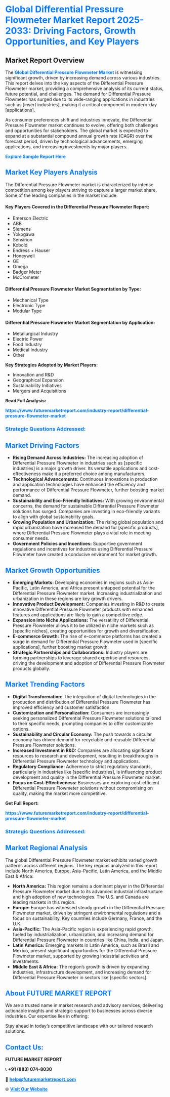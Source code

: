 <h1 style="color: #007BFF;">Global Differential Pressure Flowmeter Market Report 2025-2033: Driving Factors, Growth Opportunities, and Key Players</h1>

<section id="overview">
<h2>Market Report Overview</h2>
<p>The <a href="https://www.futuremarketreport.com/industry-report/differential-pressure-flowmeter-market" style="color: #007BFF; text-decoration: none;"><strong>Global Differential Pressure Flowmeter Market</strong></a> is witnessing significant growth, driven by increasing demand across various industries. This report delves into the key aspects of the Differential Pressure Flowmeter market, providing a comprehensive analysis of its current status, future potential, and challenges. The demand for Differential Pressure Flowmeter has surged due to its wide-ranging applications in industries such as [insert industries], making it a critical component in modern-day [applications].</p>
<p>As consumer preferences shift and industries innovate, the Differential Pressure Flowmeter market continues to evolve, offering both challenges and opportunities for stakeholders. The global market is expected to expand at a substantial compound annual growth rate (CAGR) over the forecast period, driven by technological advancements, emerging applications, and increasing investments by major players.</p>
</section>

<section id="overview">
<p><a href="https://www.futuremarketreport.com/request-sample/reportId=59904" style="color: #007BFF; text-decoration: none;"><strong>Explore Sample Report Here</strong></a></p>
</section>

<section id="key-players">
<h2 style="color: #007BFF;">Market Key Players Analysis</h2>
<p>The Differential Pressure Flowmeter market is characterized by intense competition among key players striving to capture a larger market share. Some of the leading companies in the market include:</p>
<h4>Key Players Covered in the Differential Pressure Flowmeter Report:</h4>
<ul><li>Emerson Electric</li><li>ABB</li><li>Siemens</li><li>Yokogawa</li><li>Sensirion</li><li>Kobold</li><li>Endress + Hauser</li><li>Honeywell</li><li>GE</li><li>Omega</li><li>Badger Meter</li><li>McCrometer</li></ul>
<h4>Differential Pressure Flowmeter Market Segmentation by Type:</h4>
<ul><li>Mechanical Type</li><li>Electronic Type</li><li>Modular Type</li></ul>

<h4>Differential Pressure Flowmeter Market Segmentation by Application:</h4>
<ul><li>Metallurgical Industry</li><li>Electric Power</li><li>Food Industry</li><li>Medical Industry</li><li>Other</li></ul>
<p><strong>Key Strategies Adopted by Market Players:</strong></p>
<ul>
<li>Innovation and R&D</li>
<li>Geographical Expansion</li>
<li>Sustainability Initiatives</li>
<li>Mergers and Acquisitions</li>
</ul>
</section>

<section>
<p><strong>Read Full Analysis: </strong></p><a href="https://www.futuremarketreport.com/industry-report/differential-pressure-flowmeter-market" style="color: #007BFF; text-decoration: none;"><strong>https://www.futuremarketreport.com/industry-report/differential-pressure-flowmeter-market</strong></a>
<h3 style="color: #007BFF;">Strategic Questions Addressed:</h3>
</section>

<section id="driving-factors">
<h2 style="color: #007BFF;">Market Driving Factors</h2>
<ul>
<li><strong>Rising Demand Across Industries:</strong> The increasing adoption of Differential Pressure Flowmeter in industries such as [specific industries] is a major growth driver. Its versatile applications and cost-effectiveness make it a preferred choice among manufacturers.</li>
<li><strong>Technological Advancements:</strong> Continuous innovations in production and application technologies have enhanced the efficiency and performance of Differential Pressure Flowmeter, further boosting market demand.</li>
<li><strong>Sustainability and Eco-Friendly Initiatives:</strong> With growing environmental concerns, the demand for sustainable Differential Pressure Flowmeter solutions has surged. Companies are investing in eco-friendly variants to align with global sustainability goals.</li>
<li><strong>Growing Population and Urbanization:</strong> The rising global population and rapid urbanization have increased the demand for [specific products], where Differential Pressure Flowmeter plays a vital role in meeting consumer needs.</li>
<li><strong>Government Policies and Incentives:</strong> Supportive government regulations and incentives for industries using Differential Pressure Flowmeter have created a conducive environment for market growth.</li>
</ul>
</section>

<section id="growth-opportunities">
<h2 style="color: #007BFF;">Market Growth Opportunities</h2>
<ul>
<li><strong>Emerging Markets:</strong> Developing economies in regions such as Asia-Pacific, Latin America, and Africa present untapped potential for the Differential Pressure Flowmeter market. Increasing industrialization and urbanization in these regions are key growth drivers.</li>
<li><strong>Innovative Product Development:</strong> Companies investing in R&D to create innovative Differential Pressure Flowmeter products with enhanced features and applications are likely to gain a competitive edge.</li>
<li><strong>Expansion into Niche Applications:</strong> The versatility of Differential Pressure Flowmeter allows it to be utilized in niche markets such as [specific niches], creating opportunities for growth and diversification.</li>
<li><strong>E-commerce Growth:</strong> The rise of e-commerce platforms has created a surge in demand for Differential Pressure Flowmeter used in [specific applications], further boosting market growth.</li>
<li><strong>Strategic Partnerships and Collaborations:</strong> Industry players are forming partnerships to leverage shared expertise and resources, driving the development and adoption of Differential Pressure Flowmeter products globally.</li>
</ul>
</section>

<section id="trending-factors">
<h2 style="color: #007BFF;">Market Trending Factors</h2>
<ul>
<li><strong>Digital Transformation:</strong> The integration of digital technologies in the production and distribution of Differential Pressure Flowmeter has improved efficiency and customer satisfaction.</li>
<li><strong>Customization and Personalization:</strong> Consumers are increasingly seeking personalized Differential Pressure Flowmeter solutions tailored to their specific needs, prompting companies to offer customizable options.</li>
<li><strong>Sustainability and Circular Economy:</strong> The push towards a circular economy has driven demand for recyclable and reusable Differential Pressure Flowmeter solutions.</li>
<li><strong>Increased Investment in R&D:</strong> Companies are allocating significant resources to research and development, resulting in breakthroughs in Differential Pressure Flowmeter technology and applications.</li>
<li><strong>Regulatory Compliance:</strong> Adherence to strict regulatory standards, particularly in industries like [specific industries], is influencing product development and quality in the Differential Pressure Flowmeter market.</li>
<li><strong>Focus on Cost-Effectiveness:</strong> Businesses are exploring cost-efficient Differential Pressure Flowmeter solutions without compromising on quality, making the market more competitive.</li>
</ul>
</section>

<section>
<p><strong>Get Full Report: </strong></p><a href="https://www.futuremarketreport.com/industry-report/differential-pressure-flowmeter-market" style="color: #007BFF; text-decoration: none;"><strong>https://www.futuremarketreport.com/industry-report/differential-pressure-flowmeter-market</strong></a>
<h3 style="color: #007BFF;">Strategic Questions Addressed:</h3>
</section>


<section id="regional-analysis">
<h2 style="color: #007BFF;">Market Regional Analysis</h2>
<p>The global Differential Pressure Flowmeter market exhibits varied growth patterns across different regions. The key regions analyzed in this report include North America, Europe, Asia-Pacific, Latin America, and the Middle East & Africa:</p>
<ul>
<li><strong>North America:</strong> This region remains a dominant player in the Differential Pressure Flowmeter market due to its advanced industrial infrastructure and high adoption of new technologies. The U.S. and Canada are leading markets in this region.</li>
<li><strong>Europe:</strong> Europe has witnessed steady growth in the Differential Pressure Flowmeter market, driven by stringent environmental regulations and a focus on sustainability. Key countries include Germany, France, and the U.K.</li>
<li><strong>Asia-Pacific:</strong> The Asia-Pacific region is experiencing rapid growth, fueled by industrialization, urbanization, and increasing demand for Differential Pressure Flowmeter in countries like China, India, and Japan.</li>
<li><strong>Latin America:</strong> Emerging markets in Latin America, such as Brazil and Mexico, present significant opportunities for the Differential Pressure Flowmeter market, supported by growing industrial activities and investments.</li>
<li><strong>Middle East & Africa:</strong> The region’s growth is driven by expanding industries, infrastructure development, and increasing demand for Differential Pressure Flowmeter in sectors like [specific sectors].</li>
</ul>
</section>

<footer>
<h2 style="color: #007BFF;">About FUTURE MARKET REPORT</h2>
<p>We are a trusted name in market research and advisory services, delivering actionable insights and strategic support to businesses across diverse industries. Our expertise lies in offering:</p>

<p>Stay ahead in today’s competitive landscape with our tailored research solutions.</p>

<h2 style="color: #007BFF;">Contact Us:</h2>
<p><strong>FUTURE MARKET REPORT</strong></p>
<p>📞 <strong>+91 (883) 074-8030</strong></p>
<p>📧 <strong><a href="mailto:help@futuremarketreport.com" style="color: #007BFF;">help@futuremarketreport.com</a></strong></p>
<p>🌐 <strong><a href="https://www.futuremarketreport.com/" style="color: #007BFF;">Visit Our Website</a></strong></p>
</footer>